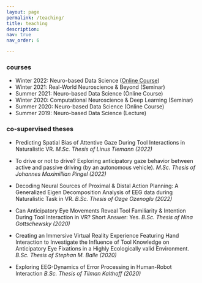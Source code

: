 ```yaml
---
layout: page
permalink: /teaching/
title: teaching
description: 
nav: true
nav_order: 6

---
```


### courses


- Winter 2022: Neuro-based Data Science ([Online Course](https://github.com/ashimakeshava/neuro_datasci))
- Winter 2021: Real-World Neuroscience & Beyond (Seminar)
- Summer 2021: Neuro-based Data Science (Online Course)
- Winter 2020: Computational Neuroscience & Deep Learning (Seminar)
- Summer 2020: Neuro-based Data Science (Online Course)
- Summer 2019: Neuro-based Data Science (Lecture)


### co-supervised theses


- Predicting Spatial Bias of Attentive Gaze During Tool Interactions in Naturalistic VR. 
_M.Sc. Thesis of Linus Tiemann (2022)_

- To drive or not to drive? Exploring anticipatory gaze behavior between active and passive driving (by an autonomous
vehicle).
_M.Sc. Thesis of Johannes Maximillian Pingel (2022)_

- Decoding Neural Sources of Proximal & Distal Action Planning: A Generalized Eigen Decomposition Analysis of EEG data during Naturalistic Task in VR. 
_B.Sc. Thesis of Ozge Ozenoglu (2022)_

- Can Anticipatory Eye Movements Reveal Tool Familiarity & Intention During Tool Interaction in VR? Short Answer: Yes. 
_B.Sc. Thesis of Nina Gottschewsky (2020)_

- Creating an Immersive Virtual Reality Experience Featuring Hand Interaction to Investigate the Influence of Tool Knowledge on Anticipatory Eye Fixations in a Highly Ecologically valid Environment. 
_B.Sc. Thesis of Stephan M. Balle (2020)_

- Exploring EEG-Dynamics of Error Processing in Human-Robot Interaction
_B.Sc. Thesis of Tilman Kalthoff (2020)_